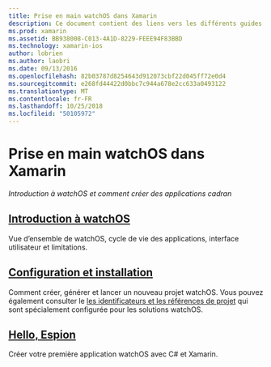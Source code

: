 ```yaml
---
title: Prise en main watchOS dans Xamarin
description: Ce document contient des liens vers les différents guides qui expliquent comment commencer à développer watchOS avec Xamarin. Le contenu lié fournit une introduction à watchOS, explique comment installer la prise en charge de watchOS de Xamarin et montre comment créer une application initiale.
ms.prod: xamarin
ms.assetid: BB938008-C013-4A1D-8229-FEEE94F83BBD
ms.technology: xamarin-ios
author: lobrien
ms.author: laobri
ms.date: 09/13/2016
ms.openlocfilehash: 82b03787d8254643d912073cbf22d045ff72e0d4
ms.sourcegitcommit: e268fd44422d0bbc7c944a678e2cc633a0493122
ms.translationtype: MT
ms.contentlocale: fr-FR
ms.lasthandoff: 10/25/2018
ms.locfileid: "50105972"
---
```

# <a name="getting-started-with-watchos-in-xamarin"></a>Prise en main watchOS dans Xamarin

_Introduction à watchOS et comment créer des applications cadran_

## <a name="introduction-to-watchosioswatchosget-startedintro-to-watchosmd"></a>[Introduction à watchOS](~/ios/watchos/get-started/intro-to-watchos.md)

Vue d’ensemble de watchOS, cycle de vie des applications, interface utilisateur et limitations.

## <a name="setup--installationioswatchosget-startedinstallationmd"></a>[Configuration et installation](~/ios/watchos/get-started/installation.md)

Comment créer, générer et lancer un nouveau projet watchOS.
Vous pouvez également consulter le [les identificateurs et les références de projet](~/ios/watchos/get-started/project-references.md) qui sont spécialement configurée pour les solutions watchOS.

## <a name="hello-watchioswatchosget-startedhello-watchmd"></a>[Hello, Espion](~/ios/watchos/get-started/hello-watch.md)

Créer votre première application watchOS avec C# et Xamarin.

